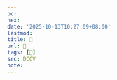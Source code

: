 ```yaml
---
bc:
hex:
date: '2025-10-13T10:27:09+08:00'
lastmod:
title: 􄋼
url: 􄋼
tags: [𢋲]
src: DCCV
note:
---
```

